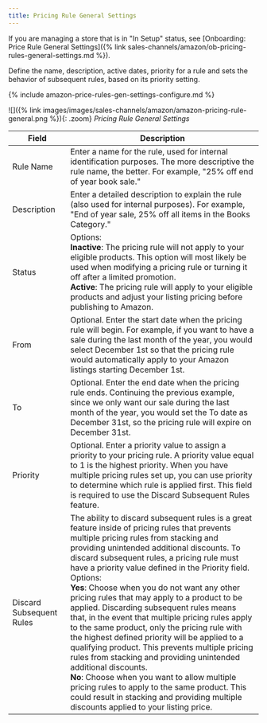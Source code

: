 ```yaml
---
title: Pricing Rule General Settings
---
```


If you are managing a store that is in "In Setup" status, see [Onboarding: Price Rule General Settings]({% link sales-channels/amazon/ob-pricing-rules-general-settings.md %}).

Define the name, description, active dates, priority for a rule and sets the behavior of subsequent rules, based on its priority setting.

{% include amazon-price-rules-gen-settings-configure.md %}

![]({% link images/images/sales-channels/amazon/amazon-pricing-rule-general.png %}){: .zoom}
_Pricing Rule General Settings_

|Field|Description|
|---|---|
|Rule Name|Enter a name for the rule, used for internal identification purposes. The more descriptive the rule name, the better. For example, "25% off end of year book sale."|
|Description|Enter a detailed description to explain the rule (also used for internal purposes). For example, "End of year sale, 25% off all items in the Books Category."|
|Status|Options:<br>**Inactive**: The pricing rule will not apply to your eligible products. This option will most likely be used when modifying a pricing rule or turning it off after a limited promotion.<br>**Active**: The pricing rule will apply to your eligible products and adjust your listing pricing before publishing to Amazon.|
|From|Optional. Enter the start date when the pricing rule will begin. For example, if you want to have a sale during the last month of the year, you would select December 1st so that the pricing rule would automatically apply to your Amazon listings starting December 1st.|
|To|Optional. Enter the end date when the pricing rule ends. Continuing the previous example, since we only want our sale during the last month of the year, you would set the To date as December 31st, so the pricing rule will expire on December 31st.|
|Priority|Optional. Enter a priority value to assign a priority to your pricing rule. A priority value equal to 1 is the highest priority. When you have multiple pricing rules set up, you can use priority to determine which rule is applied first. This field is required to use the Discard Subsequent Rules feature.|
|Discard Subsequent Rules|The ability to discard subsequent rules is a great feature inside of pricing rules that prevents multiple pricing rules from stacking and providing unintended additional discounts. To discard subsequent rules, a pricing rule must have a priority value defined in the Priority field. Options:<br>**Yes**: Choose when you do not want any other pricing rules that may apply to a product to be applied. Discarding subsequent rules means that, in the event that multiple pricing rules apply to the same product, only the pricing rule with the highest defined priority will be applied to a qualifying product. This prevents multiple pricing rules from stacking and providing unintended additional discounts.<br>**No**: Choose when you want to allow multiple pricing rules to apply to the same product. This could result in stacking and providing multiple discounts applied to your listing price.|
